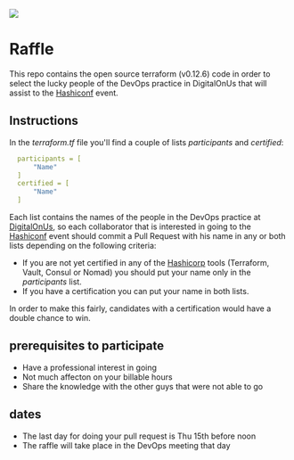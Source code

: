 ![](https://www.datocms-assets.com/2885/1547508589-hashiconf.svg)
# Raffle
This repo contains the open source terraform (v0.12.6) code in order to select the lucky people of the DevOps practice in DigitalOnUs that will assist to the
[Hashiconf](https://hashiconf.hashicorp.com) event.


## Instructions

In the _terraform.tf_ file you'll find a couple of lists *participants* and *certified*:

```yaml
  participants = [
      "Name"
  ]
  certified = [
      "Name"
  ]
```

Each list contains the names of the people in the DevOps practice at [DigitalOnUs](https://www.digitalonus.com/), so each collaborator that is interested in going to the [Hashiconf](https://hashiconf.hashicorp.com) event should commit a Pull Request with his name in any or both lists depending on the following criteria:

- If you are not yet certified in any of the [Hashicorp](https://www.hashicorp.com/) tools (Terraform, Vault, Consul or Nomad) you should put your name only in the *participants* list.
- If you have a certification you can put your name in both lists.

In order to make this fairly, candidates with a certification would have a double chance to win.

## prerequisites to participate

- Have a professional interest in going
- Not much affecton on your billable hours
- Share the knowledge with the other guys that were not able to go

## dates
- The last day for doing your pull request is Thu 15th before noon
- The raffle will take place in the DevOps meeting that day
